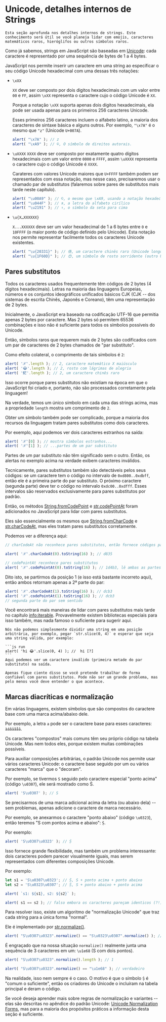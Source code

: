 
# Unicode, detalhes internos de Strings

```warn header="Conhecimento avançado"
Esta seção aprofunda nos detalhes internos de strings. Este conhecimento será útil se você planeja lidar com emojis, caracteres matemáticos raros, hieróglifos ou outros símbolos raros.
```

Como já sabemos, strings em JavaScript são baseadas em [Unicode](https://en.wikipedia.org/wiki/Unicode): cada caractere é representado por uma sequência de bytes de 1 a 4 bytes.

JavaScript nos permite inserir um caractere em uma string ao especificar o seu código Unicode hexadecimal com uma dessas três notações:

- `\xXX`

    `XX` deve ser composto por dois digitos hexadecimais com um valor entre `00` e `FF`, assim `\xXX` representa o caractere cujo o código Unicode é `XX`.

    Porque a notação `\xXX` suporta apenas dois dígitos hexadecimais, ela pode ser usada apenas para os primeiros 256 caracteres Unicode.

    Esses primeiros 256 caracteres incluem o alfabeto latino, a maioria dos caracteres de sintaxe básica e alguns outros. Por exemplo, `"\x7A"` é o mesmo que `"z"` (Unicode `U+007A`).

    ```js run
    alert( "\x7A" ); // z
    alert( "\xA9" ); // ©, O símbolo de direitos autorais.
    ```

- `\uXXXX`
    `XXXX` deve ser composto por exatamente quatro dígitos hexadecimais com um valor entre `0000` e `FFFF`, assim `\uXXXX` representa o caractere cujo o código Unicode é `XXXX`.

    Carateres com valores Unicode maiores que `U+FFFF` também podem ser representados com essa notação, mas nesse caso, precisaremos usar o chamado par de substitutos (falaremos sobre pares de substitutos mais tarde neste capítulo).

    ```js run
    alert( "\u00A9" ); // ©, o mesmo que \xA9, usando a notação hexadecimal de 4 dígitos
    alert( "\u044F" ); // я, a letra do alfabeto cirílico
    alert( "\u2191" ); // ↑, o símbolo da seta para cima
    ```

- `\u{X…XXXXXX}`

    `X...XXXXXX` deve ser um valor hexadecimal de 1 a 6 bytes entre `0` e `10FFFF` (o maior ponto de código definido pelo Unicode). Esta notação nos permite representar facilmente todos os caracteres Unicode existentes.

    ```js run
    alert( "\u{20331}" ); // 佫, um caractere chinês raro (Unicode longo)
    alert( "\u{1F60D}" ); // 😍, um símbolo de rosto sorridente (outro Unicode longo)
    ```

## Pares substitutos

Todos os caracteres usados frequentemente têm códigos de 2 bytes (4 dígitos hexadecimais). Letras na maioria das linguagens Europeias, números e os conjuntos ideográficos unificados básicos CJK (CJK -- dos sistemas de escrita Chinês, Japonês e Coreano), têm uma representação de 2 bytes.

Inicialmente, o JavaScript era baseado na codificação UTF-16 que permitia apenas 2 bytes por caractere. Mas 2 bytes só permitem 65536 combinações e isso não é suficiente para todos os símbolos possíveis do Unicode.

Então, símbolos raros que requerem mais de 2 bytes são codificados com um par de caracteres de 2 bytes chamados de "par substituto".

Como efeito colateral, o comprimento de tais símbolos é `2`:

```js run
alert( '𝒳'.length ); // 2, caractere matemático X maiúsculo
alert( '😂'.length ); // 2, rosto com lágrimas de alegria
alert( '𩷶'.length ); // 2, um caractere chinês raro
```

Isso ocorre porque pares substitutos não existiam na época em que o JavaScript foi criado e, portanto, não são processados corretamente pela linguagem!

Na verdade, temos um único símbolo em cada uma das strings acima, mas a propriedade `length` mostra um comprimento de `2`.

Obter um símbolo também pode ser complicado, porque a maioria dos recursos da linguagem tratam pares substitutos como dois caracteres.

Por exemplo, aqui podemos ver dois caracteres estranhos na saída:

```js run
alert( '𝒳'[0] ); // mostra símbolos estranhos...
alert( '𝒳'[1] ); // ...partes de um par substituto
```

Partes de um par substituto não têm significado sem o outro. Então, os alertas no exemplo acima na verdade exibem caracteres inválidos.

Tecnicamente, pares substitutos também são detectáveis pelos seus códigos: se um caractere tem o código no intervalo de `0xd800..0xdbff`, então ele é a primeira parte do par substituto. O próximo caractere (segunda parte) deve ter o código no intervalo `0xdc00..0xdfff`. Esses intervalos são reservados exclusivamente para pares substitutos por padrão.

Então, os métodos [String.fromCodePoint](https://developer.mozilla.org/en-US/docs/Web/JavaScript/Reference/Global_Objects/String/fromCodePoint) e [str.codePointAt](https://developer.mozilla.org/en-US/docs/Web/JavaScript/Reference/Global_Objects/String/codePointAt) foram adicionados no JavaScript para lidar com pares substitutos.

Eles são essencialmente os mesmos que [String.fromCharCode](https://developer.mozilla.org/en-US/docs/Web/JavaScript/Reference/Global_Objects/String/fromCharCode) e [str.charCodeAt](https://developer.mozilla.org/en-US/docs/Web/JavaScript/Reference/Global_Objects/String/charCodeAt), mas eles tratam pares substitutos corretamente.

Podemos ver a diferença aqui:

```js run
// charCodeAt não reconhece pares substitutos, então fornece códigos para a 1ª parte de 𝒳:

alert( '𝒳'.charCodeAt(0).toString(16) ); // d835

// codePointAt reconhece pares substitutos
alert( '𝒳'.codePointAt(0).toString(16) ); // 1d4b3, lê ambas as partes do par substituto
```
Dito isto, se partirmos da posição 1 (e isso está bastante incorreto aqui), então ambos retornam apenas a 2ª parte do par:

```js run
alert( '𝒳'.charCodeAt(1).toString(16) ); // dcb3
alert( '𝒳'.codePointAt(1).toString(16) ); // dcb3
// segunda parte do par sem sentido
```
Você encontrará mais maneiras de lidar com pares substitutos mais tarde no capítulo <info:iterable>. Provavelmente existem bibliotecas especiais para isso também, mas nada famoso o suficiente para sugerir aqui.

````warn header="Conclusão: dividir strings em um ponto arbitrário é perigoso"
Nós não podemos simplesmente dividir uma string em uma posição arbitrária, por exemplo, pegar `str.slice(0, 4)` e esperar que seja uma string válida, por exemplo:

```js run
alert( 'hi 😂'.slice(0, 4) ); //  hi [?]
```
Aqui podemos ver um caractere inválido (primeira metade do par substituto) na saída.

Apenas fique ciente disso se você pretende trabalhar de forma confiável com pares substitutos. Pode não ser um grande problema, mas pelo menos você deve entender o que acontece.
````

## Marcas diacríticas e normalização

Em várias linguagens, existem símbolos que são compostos do caractere base com uma marca acima/abaixo dele.

Por exemplo, a letra `a` pode ser o caractere base para esses caracteres: `àáâäãåā`.

Os caracteres "compostos" mais comuns têm seu próprio código na tabela Unicode. Mas nem todos eles, porque existem muitas combinações possíveis.

Para auxiliar composições arbitrárias, o padrão Unicode nos permite usar vários caracteres Unicode: o caractere base seguido por um ou vários caracteres "marca" que o "decoram".

Por exemplo, se tivermos `S` seguido pelo caractere especial "ponto acima" (código `\u0307`), ele será mostrado como Ṡ.

```js run
alert( 'S\u0307' ); // Ṡ
```
Se precisarmos de uma marca adicional acima da letra (ou abaixo dela) -- sem problemas, apenas adicione o caractere de marca necessário.

Por exemplo, se anexarmos o caractere "ponto abaixo" (código `\u0323`), então teremos "S com pontos acima e abaixo": `Ṩ`.

Por exemplo:

```js run
alert( 'S\u0307\u0323' ); // Ṩ
```
Isso fornece grande flexibilidade, mas também um problema interessante: dois caracteres podem parecer visualmente iguais, mas serem representados com diferentes composições Unicode.

Por exemplo:

```js run
let s1 = 'S\u0307\u0323'; // Ṩ, S + ponto acima + ponto abaixo
let s2 = 'S\u0323\u0307'; // Ṩ, S + ponto abaixo + ponto acima

alert( `s1: ${s1}, s2: ${s2}` );

alert( s1 == s2 ); // falso embora os caracteres pareçam identicos (?!)
```

Para resolver isso, existe um algoritmo de "normalização Unicode" que traz cada string para a única forma "normal".

Ele é implementado por [str.normalize()](mdn:js/String/normalize).

```js run
alert( "S\u0307\u0323".normalize() == "S\u0323\u0307".normalize() ); // verdadeiro
```

É engraçado que na nossa situação `normalize()` realmente junta uma sequência de 3 caracteres em um: `\u1e68` (S com dois pontos).

```js run
alert( "S\u0307\u0323".normalize().length ); // 1

alert( "S\u0307\u0323".normalize() == "\u1e68" ); // verdadeiro
```

Na realidade, isso nem sempre é o caso. O motivo é que o símbolo `Ṩ` é "comum o suficiente", então os criadores do Unicode o incluíram na tabela principal e deram o código.

Se você deseja aprender mais sobre regras de normalização e variantes -- elas são descritas no apêndice do padrão Unicode: [Unicode Normalization Forms](https://www.unicode.org/reports/tr15/), mas para a maioria dos propósitos práticos a informação desta seção é suficiente.
